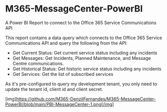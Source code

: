 # M365-MessageCenter-PowerBI

A Power BI Report to connect to the Office 365 Service Communications API

This report contains a data query which connects to the Office 365 Service Communications API and query the following from the API:

* Get Current Status: Get current service status including any incidents
* Get Messages: Get Incidents, Planned Maintenance, and Message Centre communications.
* Get Historical Status: Get historic service status including any incidents
* Get Services: Get the list of subscribed services

As it's pre-configured to query my development tenant, you only need to update the tenant id, client id and client secret. 

[img]https://github.com/M365-DenzilFernandes/M365-MessageCenter-PowerBI/blob/main/PBI-MessageCenter-1.png[/img]
